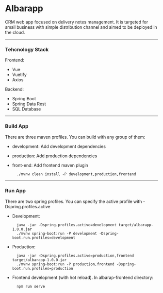 # Albarapp #

CRM web app focused on delivery notes management. It is targeted for small business with simple distribution channel and aimed to be deployed in the cloud.

---
### Tehcnology Stack ###  
Frontend:
* Vue
* Vuetify
* Axios   

Backend: 
* Spring Boot 
* Spring Data Rest
* SQL Database

---
### Build App ###  
There are three maven profiles. You can build with any group of them:
- development: Add development dependencies
- production: Add production dependencies
- front-end: Add frontend maven plugin

        ./mvnw clean install -P development,production,frontend
---
### Run App ###  
There are two spring profiles. You can specify the active profile with -Dspring.profiles.active
- Development:

        java -jar -Dspring.profiles.active=development target/albarapp-1.0.0.jar
        ./mvnw spring-boot:run -P development -Dspring-boot.run.profiles=development

- Production:

        java -jar -Dspring.profiles.active=production,frontend target/albarapp-1.0.0.jar           
        ./mvnw spring-boot:run -P production,frontend -Dspring-boot.run.profiles=production

- Frontend development (with hot reload). In albarap-frontend directory:

        npm run serve

